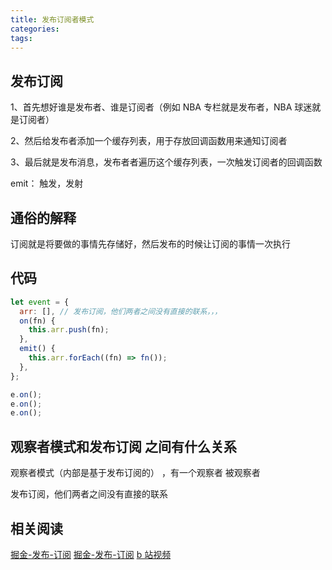 ```yaml
---
title: 发布订阅者模式
categories:
tags:
---
```


## 发布订阅

1、首先想好谁是发布者、谁是订阅者（例如 NBA 专栏就是发布者，NBA 球迷就是订阅者）

2、然后给发布者添加一个缓存列表，用于存放回调函数用来通知订阅者

3、最后就是发布消息，发布者者遍历这个缓存列表，一次触发订阅者的回调函数

emit： 触发，发射

## 通俗的解释

订阅就是将要做的事情先存储好，然后发布的时候让订阅的事情一次执行

## 代码

```javascript
let event = {
  arr: [], // 发布订阅，他们两者之间没有直接的联系，，，
  on(fn) {
    this.arr.push(fn);
  },
  emit() {
    this.arr.forEach((fn) => fn());
  },
};

e.on();
e.on();
e.on();
```

## 观察者模式和发布订阅 之间有什么关系

观察者模式（内部是基于发布订阅的） ，有一个观察者 被观察者

发布订阅，他们两者之间没有直接的联系

## 相关阅读

[掘金-发布-订阅](https://juejin.im/post/6844903928413306887)
[掘金-发布-订阅](https://juejin.cn/post/6854573219970564104)
[b 站视频](https://www.bilibili.com/video/BV18C4y147t9?p=1)
